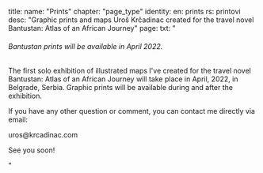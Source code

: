title: 
    name: "Prints"
    chapter: "page_type"
identity:
    en: prints
    rs: printovi
desc: "Graphic prints and maps Uroš Krčadinac created for the travel novel Bantustan: Atlas of an African Journey"
page:
    txt: "<h6>Bantustan prints will be available in April 2022.</h6>
<p>The first solo exhibition of illustrated maps I've created for the travel novel Bantustan: Atlas of an African Journey will take place in April, 2022, in Belgrade, Serbia. Graphic prints will be available during and after the exhibition.</p>
<p>If you have any other question or comment, you can contact me directly via email:</p>
<p class='email'>uros@krcadinac.com</p>
<p>See you soon!</p>"